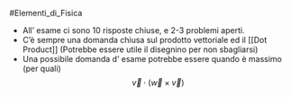 #Elementi_di_Fisica
- All’ esame ci sono 10 risposte chiuse, e 2-3 problemi aperti.
- C’è sempre una domanda chiusa sul prodotto vettoriale ed il [[Dot Product]] (Potrebbe essere utile il disegnino per non sbagliarsi)
- Una possibile domanda d’ esame potrebbe essere quando è massimo (per quali)
  $$\vec{v}\cdot(\vec{w}\times \vec{v})$$